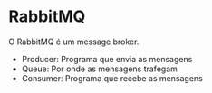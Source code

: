 # RabbitMQ

O RabbitMQ é um message broker.

- Producer: Programa que envia as mensagens
- Queue: Por onde as mensagens trafegam
- Consumer: Programa que recebe as mensagens
  
